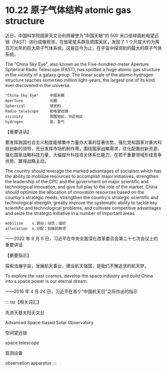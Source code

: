 # 10.22 原子气体结构  atomic gas structure

近日，中国科学院国家天文台利用被誉为“中国天眼”的 500 米口径球面射电望远镜（FAST）进行成像观测，在致密星系群及周围天区，发现了 1 个尺度大约为两百万光年的巨大原子气体系统。这是迄今为止，在宇宙中探测到的最大的原子气体系统。

The "China Sky Eye", also known as the Five-hundred-meter Aperture Spherical Radio Telescope (FAST), has spotted a huge atomic gas structure in the vicinity of a galaxy group. The linear scale of the atomic hydrogen structure reaches some two million light-years, the largest one of its kind ever discovered in the universe.

```
"China Sky Eye"     中国天眼
Aperture            光圈
Spherical           球状的
Radio telescope     射电望远镜
vicinity            周围地区，邻近地区
hydrogen            氢，氢气
```

【重要讲话】

要发挥我国社会主义制度能够集中力量办大事的显著优势，强化党和国家对重大科技创新的领导，充分发挥市场机制作用，围绕国家战略需求，优化配置创新资源，强化国家战略科技力量，大幅提升科技攻关体系化能力，在若干重要领域形成竞争优势、赢得战略主动。

The country should leverage the marked advantages of socialism which has the ability to mobilize resources to accomplish major initiatives, strengthen the leadership of the CPC and the government on major scientific and technological innovation, and give full play to the role of the market. China should optimize the allocation of innovation resources based on the country's strategic needs, strengthen the country's strategic scientific and technological strength, greatly improve the systematic ability to tackle key scientific and technological problems, and cultivate competitive advantages and seize the strategic initiative in a number of important areas.

```
mobilize    v.调动；动员；组织
allocation  n.分配；划拨的款项
```

——2022 年 9 月 6 日，习近平在中央全面深化改革委员会第二十七次会议上的重要讲话

【重要指示】

探索浩瀚宇宙，发展航天事业，建设航天强国，是我们不懈追求的航天梦。

To explore the vast cosmos, develop the space industry and build China into a space power is our eternal dream.

——2016 年 4 月 24 日，习近平在首个“中国航天日”之际作出的指示

::: tip【相关词汇】

先进天基太阳天文台

Advanced Space-based Solar Observatory

空间望远镜

space telescope

观测设备

observation apparatus
:::